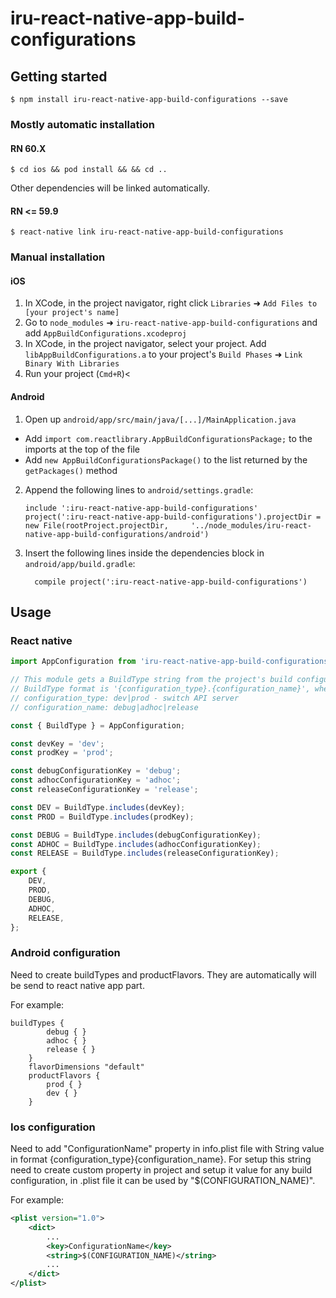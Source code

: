 # iru-react-native-app-build-configurations

## Getting started

`$ npm install iru-react-native-app-build-configurations --save`

### Mostly automatic installation

#### RN 60.X

`$ cd ios && pod install && && cd ..`

Other dependencies will be linked automatically.

#### RN <= 59.9

`$ react-native link iru-react-native-app-build-configurations`

### Manual installation


#### iOS

1. In XCode, in the project navigator, right click `Libraries` ➜ `Add Files to [your project's name]`
2. Go to `node_modules` ➜ `iru-react-native-app-build-configurations` and add `AppBuildConfigurations.xcodeproj`
3. In XCode, in the project navigator, select your project. Add `libAppBuildConfigurations.a` to your project's `Build Phases` ➜ `Link Binary With Libraries`
4. Run your project (`Cmd+R`)<

#### Android

1. Open up `android/app/src/main/java/[...]/MainApplication.java`
  - Add `import com.reactlibrary.AppBuildConfigurationsPackage;` to the imports at the top of the file
  - Add `new AppBuildConfigurationsPackage()` to the list returned by the `getPackages()` method
2. Append the following lines to `android/settings.gradle`:
  	```
  	include ':iru-react-native-app-build-configurations'
  	project(':iru-react-native-app-build-configurations').projectDir = new File(rootProject.projectDir, 	'../node_modules/iru-react-native-app-build-configurations/android')
  	```
3. Insert the following lines inside the dependencies block in `android/app/build.gradle`:
  	```
      compile project(':iru-react-native-app-build-configurations')
  	```


## Usage

### React native

```javascript
import AppConfiguration from 'iru-react-native-app-build-configurations';

// This module gets a BuildType string from the project's build configuration.
// BuildType format is '{configuration_type}.{configuration_name}', where
// configuration_type: dev|prod - switch API server
// configuration_name: debug|adhoc|release

const { BuildType } = AppConfiguration;

const devKey = 'dev';
const prodKey = 'prod';

const debugConfigurationKey = 'debug';
const adhocConfigurationKey = 'adhoc';
const releaseConfigurationKey = 'release';

const DEV = BuildType.includes(devKey);
const PROD = BuildType.includes(prodKey);

const DEBUG = BuildType.includes(debugConfigurationKey);
const ADHOC = BuildType.includes(adhocConfigurationKey);
const RELEASE = BuildType.includes(releaseConfigurationKey);

export {
    DEV,
    PROD,
    DEBUG,
    ADHOC,
    RELEASE,
};
```

### Android configuration

Need to create buildTypes and productFlavors. They are automatically will be send to react native app part.

For example:

```text
buildTypes {
        debug { }
        adhoc { }
        release { }
    }
    flavorDimensions "default"
    productFlavors {
        prod { }
        dev { }
    }
```

### Ios configuration

Need to add "ConfigurationName" property in info.plist file with String value in format {configuration_type}{configuration_name}. For setup this string need to create custom property in project and setup it value for any build configuration, in .plist file it can be used by "$(CONFIGURATION_NAME)".

For example:

```xml
<plist version="1.0">
    <dict>
        ...
        <key>ConfigurationName</key>
        <string>$(CONFIGURATION_NAME)</string>
        ...
    </dict>
</plist>
```
